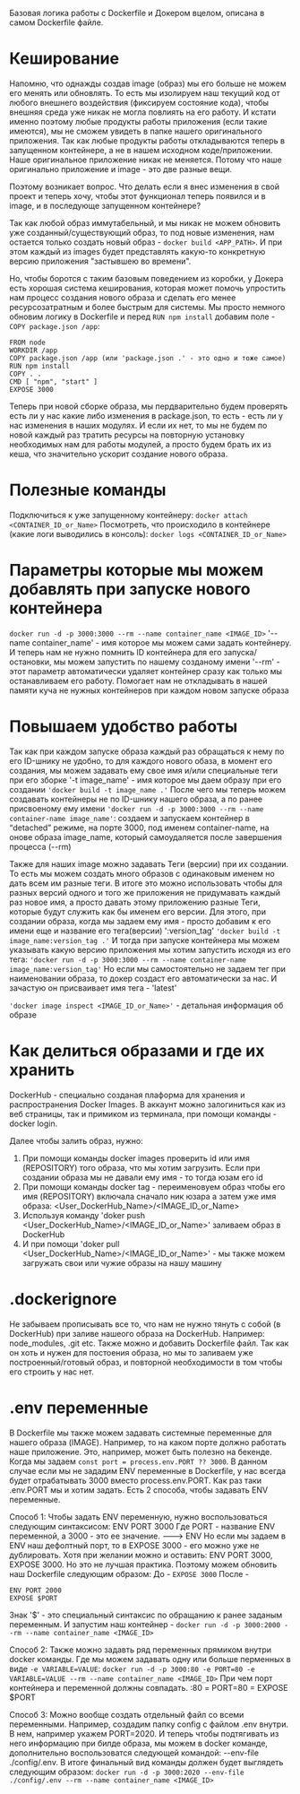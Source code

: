 Базовая логика работы с Dockerfile и Докером вцелом, описана в самом Dockerfile файле.

# Кеширование
Напомню, что однажды создав image (образ) мы его больше не можем его менять или обновлять. То есть мы изолируем наш текущий код от любого внешнего воздействия (фиксируем состояние кода), чтобы внешняя среда уже никак не могла повлиять на его работу. И кстати именно поэтому любые продукты работы приложения (если такие имеются), мы не сможем увидеть в папке нашего оригинального приложения. Так как любые продукты работы откладываются теперь в запущенном контейнере, а не в нашем исходном коде/приложении. Наше оригинальное приложение никак не меняется. Потому что наше оригинально приложение и image - это две разные вещи.

Поэтому возникает вопрос. Что делать если я внес изменения в свой проект и теперь хочу, чтобы этот функционал теперь появился и в image, и в последующе запущенном контейнере?

Так как любой образ иммутабельный, и мы никак не можем обновить уже созданный/существующий образ, то под новые изменения, нам остается только создать новый образ - `docker build <APP_PATH>`. И при этом каждый из images будет представлять какую-то конкретную версию приложения "застывшею во времени".

Но, чтобы боротся с таким базовым поведением из коробки, у Докера есть хорошая система кеширования, которая может помочь упростить нам процесс создания нового образа и сделать его менее ресурсозатратным и более быстрым для системы. Мы просто немного обновим логику в Dockerfile и перед `RUN npm install` добавим поле - `COPY package.json /app`:
```
FROM node 
WORKDIR /app
COPY package.json /app (или 'package.json .' - это одно и тоже самое)
RUN npm install
COPY . .
CMD [ "npm", "start" ]
EXPOSE 3000
```
Теперь при новой сборке образа, мы пердварительно будем проверять есть ли у нас какие либо изменения в package.json, то есть - есть ли у нас изменения в наших модулях. И если их нет, то мы не будем по новой каждый раз тратить ресурсы на повторную установку необходимых нам для работы модулей, а просто будем брать их из кеша, что значительно ускорит создание нового образа.

# Полезные команды
Подключиться к уже запущенному контейнеру: `docker attach <CONTAINER_ID_or_Name>`
Посмотреть, что происходило в контейнере (какие логи выводились в консоль): `docker logs <CONTAINER_ID_or_Name>`

# Параметры которые мы можем добавлять при запуске нового контейнера
`docker run -d -p 3000:3000 --rm --name container_name <IMAGE_ID>`
'--name container_name' - имя которое мы можем сами задать контейнеру. И теперь нам не нужно помнить ID контейнера для его запуска/остановки, мы можем запустить по нашему созданому имени
'--rm' - этот параметр автоматически удаляет контейнер сразу как только мы останавливаем его работу. Помогает нам не откладывать в нашей памяти куча не нужных контейнеров при каждом новом запуске образа

# Повышаем удобство работы
Так как при каждом запуске образа каждый раз обращаться к нему по его ID-шнику не удобно, то для каждого нового обаза, в момент его создания, мы можем задавать ему свое имя и/или специальные теги при его зборке
'-t image_name' - имя которое мы даем образу при его создании
`'docker build -t image_name .'`
После чего мы теперь можем создавать контейнеры не по ID-шнику нашего образа, а по ранее присвоеному ему имени
`'docker run -d -p 3000:3000 --rm --name container-name image_name'`: создаем и запускаем контейнер в “detached” режиме, на порте 3000, под именем container-name, на онове образа image_name, который самоудаляется после завершения процесса (--rm)

Также для наших image можно задавать Теги (версии) при их создании. То есть мы можем создать много образов с одинаковым именем но дать всем им разные теги. В итоге это можно использовать чтобы для разных версий одного и того же приложения не придумавать каждый раз новое имя, а просто давать этому приложению разные Теги, которые будут служить как бы именем его версии.
Для этого, при создании образа, когда мы задаем ему имя - просто добавим к его имени еще и название его тега(версии) ':version_tag'
`'docker build -t image_name:version_tag .'`
И тогда при запуске контейнера мы можем указывать какую версию приложения мы хотим запустить исходя из его тега:
`'docker run -d -p 3000:3000 --rm --name container-name image_name:version_tag'`
Но если мы самостоятельно не задаем тег при наименовании образа, то докер создаст его автоматически за нас. И зачастую он присваивает имя тега - 'latest'

`'docker image inspect <IMAGE_ID_or_Name>'` - детальная информация об образе

# Как делиться образами и где их хранить
DockerHub - специально созданая плаформа для хранения и распространения Docker Images. В аккаунт можно залогиниться как из веб страницы, так и примиком из терминала, при помощи команды - docker login.

Далее чтобы залить образ, нужно:
1. При помощи команды docker images проверить id или имя (REPOSITORY) того образа, что мы хотим загрузить. Если при создании образа мы не давали ему имя - то тогда юзам его id
2. При помощи команды docker tag - переименовуем образ чтобы его имя (REPOSITORY) включала сначало ник юзара а затем уже имя образа: <User_DockerHub_Name>/<IMAGE_ID_or_Name>
4. Используя команду 'doker push <User_DockerHub_Name>/<IMAGE_ID_or_Name>' заливаем образ в DockerHub
5. И при помощи 'doker pull <User_DockerHub_Name>/<IMAGE_ID_or_Name>' - мы также можем загружать свои или чужие образы на нашу машину

# .dockerignore
Не забываем прописывать все то, что нам не нужно тянуть с собой (в DockerHub) при заливе нашеого образа на DockerHub. Например: node_modules, .git etc. Также можно и добавить Dockerfile файл. Так как он хоть и нужен для постоения образа, но мы то заливаем уже построенный/готовый образ, и повторной необходимости в том чтобы его строить у нас нет.

# .env переменные
В Dockerfile мы также можем задавать системные переменные для нашего образа (IMAGE). Например, то на каком порте должно работать наше приложение.
Это, например, может быть полезно на бекенде. Когда мы задаем `const port = process.env.PORT ?? 3000`. В данном случае если мы не зададим ENV переменные в Dockerfile, у нас всегда будет отрабатывать 3000 вместо process.env.PORT. Как раз таки .env.PORT мы и хотим задать.
Есть 2 способа, чтобы задавать ENV переменные.

Способ 1:
Чтобы задать ENV переменную, нужно воспользоваться следующим синтаксисом:
ENV PORT 3000
Где PORT - название ENV переменной, а 3000 - это ее значение. ---> ENV <variable> <value>
Но если мы задаем в ENV наш дефолтный порт, то в EXPOSE 3000 - его можно уже не дублировать. Хотя при желании можно и оставить: ENV PORT 3000, EXPOSE 3000. Но это не лучшая практика. Поэтому можем обновить наш Dockerfile следующим образом:
До - `EXPOSE 3000`
После -
```
ENV PORT 2000
EXPOSE $PORT
```
Знак '$' - это специальный синтаксис по обращанию к ранее заданым переменным.
И запустим наш контейнер - `docker run -d -p 3000:2000 --rm --name container_name <IMAGE_ID>`

Способ 2:
Также можно задавть ряд переменных прямиком внутри docker команды. Где мы можем задавать одну или больше перменных в виде `-e VARIABLE=VALUE`:
`docker run -d -p 3000:80 -e PORT=80 -e VARIABLE=VALUE --rm --name container_name <IMAGE_ID>`
При чем порт контейнера и переменной должны совпадать. :80 = PORT=80 = EXPOSE $PORT

Способ 3:
Можно вообще создать отдельный файл со всеми переменными. Например, создадим папку config с файлом .env внутри. В нем, например укажем PORT=2020. И теперь чтобы подтягивать из него информацию при билде образа, мы можем в docker команде, дополнительно воспользоватся следующей командой: --env-file ./config/.env. В итоге финальный вид команды должен будет выглядеть следующим образом:
`docker run -d -p 3000:2020 --env-file ./config/.env --rm --name container_name <IMAGE_ID>`
